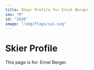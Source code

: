 ```yaml
---
title: Skier Profile for Ernst Berger
sex: "M"
id: "2620"
image: "/img/flags/sui.svg" 
---
```


# Skier Profile

This page is for: Ernst Berger.
    